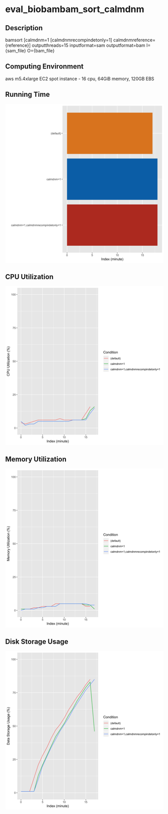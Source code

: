 # eval_biobambam_sort_calmdnm

## Description
bamsort [calmdnm=1 [calmdnmrecompindetonly=1] calmdnmreference={reference}] outputthreads=15 inputformat=sam outputformat=bam I={sam_file} O={bam_file}

## Computing Environment
aws m5.4xlarge EC2 spot instance - 16 cpu, 64GiB memory, 120GB EBS

## Running Time
![Running Time](output/running_time.png)

## CPU Utilization
![CPU Utilization](output/cpu_utilization.png)

## Memory Utilization
![Memory Utilization](output/memory_utilization.png)

## Disk Storage Usage
![Disk Storage Usage](output/disk_storage_usage.png)
